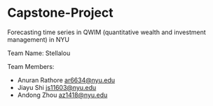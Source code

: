 # Capstone-Project
Forecasting time series in QWIM (quantitative wealth and investment management) in NYU

Team Name: Stellalou  
  
Team Members: 
- Anuran Rathore ar6634@nyu.edu
- Jiayu Shi js11603@nyu.edu
- Andong Zhou az1418@nyu.edu
